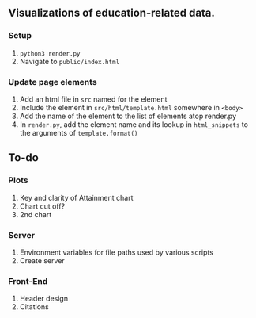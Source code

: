 ## Visualizations of education-related data.

### Setup
1. `python3 render.py`
2. Navigate to `public/index.html`

### Update page elements
1. Add an html file in `src` named for the element
2. Include the element in `src/html/template.html` somewhere in `<body>`
3. Add the name of the element to the list of elements atop render.py
3. In `render.py`, add the element name and its lookup in `html_snippets` to the arguments of `template.format()`

## To-do
### Plots
1. Key and clarity of Attainment chart
2. Chart cut off?
3. 2nd chart
### Server
1. Environment variables for file paths used by various scripts
2. Create server
### Front-End
1. Header design
2. Citations
